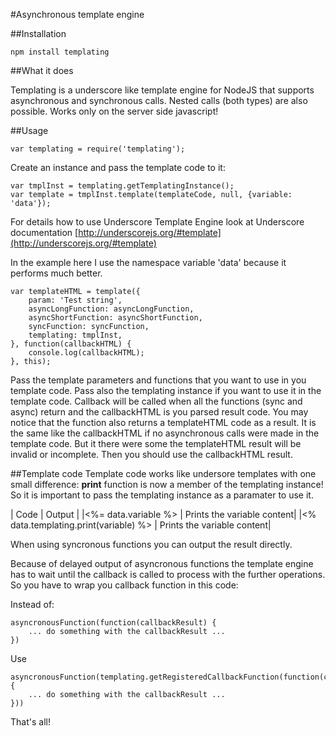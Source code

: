 #Asynchronous template engine

##Installation

	npm install templating

##What it does

Templating is a underscore like template engine for NodeJS that supports asynchronous and synchronous calls. Nested calls (both types) are also possible. Works only on the server side javascript!  

##Usage

	var templating = require('templating');

Create an instance and pass the template code to it:

	var tmplInst = templating.getTemplatingInstance();
	var template = tmplInst.template(templateCode, null, {variable: 'data'});

For details how to use Underscore Template Engine look at Underscore documentation [http://underscorejs.org/#template](http://underscorejs.org/#template)

In the example here I use the namespace variable 'data' because it performs much better.


	var templateHTML = template({
		param: 'Test string',
		asyncLongFunction: asyncLongFunction,
		asyncShortFunction: asyncShortFunction,
		syncFunction: syncFunction,
		templating: tmplInst,
	}, function(callbackHTML) {
		console.log(callbackHTML);
	}, this);

Pass the template parameters and functions that you want to use in you template code. Pass also the templating instance if you want to use it in the template code.
Callback will be called when all the functions (sync and async) return and the callbackHTML is you parsed result code.
You may notice that the function also returns a templateHTML code as a result. It is the same like the callbackHTML if no asynchronous calls were made in the template code. But it there were some the templateHTML result will be invalid or incomplete. Then you should use the callbackHTML result.


##Template code
Template code works like undersore templates with one small difference: **print** function is now a member of the templating instance! So it is important to pass the templating instance as a paramater to use it.

| Code | Output |
|<%= data.variable %> | Prints the variable content|
|<% data.templating.print(variable) %> | Prints the variable content|

When using syncronous functions you can output the result directly.

Because of delayed output of asyncronous functions the template engine has to wait until the callback is called to process with the further operations. So you have to wrap you callback function in this code:

Instead of:

	asyncronousFunction(function(callbackResult) {
		... do something with the callbackResult ...
	})

Use

	asyncronousFunction(templating.getRegisteredCallbackFunction(function(callbackResult) {
		... do something with the callbackResult ...
	}))

That's all!

